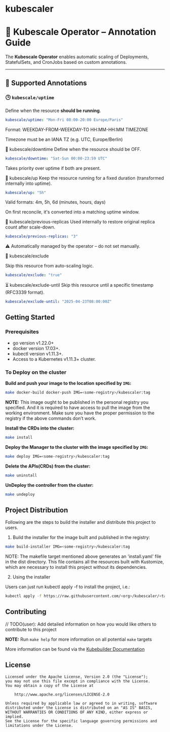 # kubescaler
# 🧭 Kubescale Operator – Annotation Guide

The **Kubescale Operator** enables automatic scaling of Deployments, StatefulSets, and CronJobs based on custom annotations.

---

## 🔧 Supported Annotations

### 🕒 `kubescale/uptime`
Define when the resource **should be running**.

```yaml
kubescale/uptime: "Mon-Fri 08:00-20:00 Europe/Paris"
```
Format: WEEKDAY-FROM-WEEKDAY-TO HH:MM-HH:MM TIMEZONE

Timezone must be an IANA TZ (e.g. UTC, Europe/Berlin)

🌙 kubescale/downtime
Define when the resource should be OFF.

```yaml
kubescale/downtime: "Sat-Sun 00:00-23:59 UTC"
```

Takes priority over uptime if both are present.

🚀 kubescale/up
Keep the resource running for a fixed duration
(transformed internally into uptime).

```yaml
kubescale/up: "5h"
```
Valid formats: 4m, 5h, 6d
(minutes, hours, days)

On first reconcile, it's converted into a matching uptime window.

🧠 kubescale/previous-replicas
Used internally to restore original replica count after scale-down.

```yaml
kubescale/previous-replicas: "3"
```

⚠️ Automatically managed by the operator – do not set manually.

🚫 kubescale/exclude

Skip this resource from auto-scaling logic.

```yaml
kubescale/exclude: "true"
```

⏳ kubescale/exclude-until
Skip this resource until a specific timestamp (RFC3339 format).

```yaml
kubescale/exclude-until: "2025-04-23T08:00:00Z"
```

## Getting Started

### Prerequisites
- go version v1.22.0+
- docker version 17.03+.
- kubectl version v1.11.3+.
- Access to a Kubernetes v1.11.3+ cluster.

### To Deploy on the cluster
**Build and push your image to the location specified by `IMG`:**

```sh
make docker-build docker-push IMG=<some-registry>/kubescaler:tag
```

**NOTE:** This image ought to be published in the personal registry you specified.
And it is required to have access to pull the image from the working environment.
Make sure you have the proper permission to the registry if the above commands don’t work.

**Install the CRDs into the cluster:**

```sh
make install
```

**Deploy the Manager to the cluster with the image specified by `IMG`:**

```sh
make deploy IMG=<some-registry>/kubescaler:tag
```


**Delete the APIs(CRDs) from the cluster:**

```sh
make uninstall
```

**UnDeploy the controller from the cluster:**

```sh
make undeploy
```

## Project Distribution

Following are the steps to build the installer and distribute this project to users.

1. Build the installer for the image built and published in the registry:

```sh
make build-installer IMG=<some-registry>/kubescaler:tag
```

NOTE: The makefile target mentioned above generates an 'install.yaml'
file in the dist directory. This file contains all the resources built
with Kustomize, which are necessary to install this project without
its dependencies.

2. Using the installer

Users can just run kubectl apply -f <URL for YAML BUNDLE> to install the project, i.e.:

```sh
kubectl apply -f https://raw.githubusercontent.com/<org>/kubescaler/<tag or branch>/dist/install.yaml
```

## Contributing
// TODO(user): Add detailed information on how you would like others to contribute to this project

**NOTE:** Run `make help` for more information on all potential `make` targets

More information can be found via the [Kubebuilder Documentation](https://book.kubebuilder.io/introduction.html)

## License
```
Licensed under the Apache License, Version 2.0 (the "License");
you may not use this file except in compliance with the License.
You may obtain a copy of the License at

    http://www.apache.org/licenses/LICENSE-2.0

Unless required by applicable law or agreed to in writing, software
distributed under the License is distributed on an "AS IS" BASIS,
WITHOUT WARRANTIES OR CONDITIONS OF ANY KIND, either express or implied.
See the License for the specific language governing permissions and
limitations under the License.

